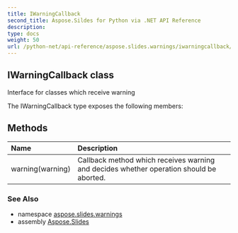 ```yaml
---
title: IWarningCallback
second_title: Aspose.Sildes for Python via .NET API Reference
description: 
type: docs
weight: 50
url: /python-net/api-reference/aspose.slides.warnings/iwarningcallback/
---
```


## IWarningCallback class

Interface for classes which receive warning

The IWarningCallback type exposes the following members:
## Methods
| Name | Description |
| :- | :- |
|warning(warning)|Callback method which receives warning and decides whether operation should be aborted.|

### See Also

* namespace [aspose.slides.warnings](/slides/python-net/api-reference/aspose.slides.warnings/)
* assembly [Aspose.Slides](/slides/python-net/api-reference/)

